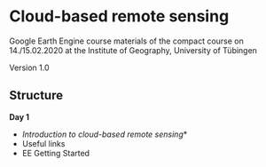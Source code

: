 # Cloud-based remote sensing
Google Earth Engine course materials of the compact course on 14./15.02.2020 at the Institute of Geography, University of Tübingen

Version 1.0 
## Structure

**Day 1**
- *Introduction to cloud-based remote sensing**
- Useful links
- EE Getting Started
